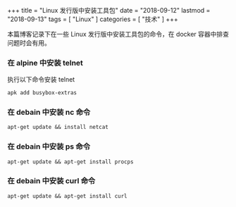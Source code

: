 +++
title = "Linux 发行版中安装工具包"
date = "2018-09-12"
lastmod = "2018-09-13"
tags = [
    "Linux"
]
categories = [
    "技术"
]
+++

本篇博客记录下在一些 Linux 发行版中安装工具包的命令，在 docker 容器中排查问题时会有用。

<!--more-->

### 在 alpine 中安装 telnet
执行以下命令安装 telnet
```markdown
apk add busybox-extras
```

### 在 debain 中安装 nc 命令
```markdown
apt-get update && install netcat
```

### 在 debain 中安装 ps 命令
```markdown
apt-get update && apt-get install procps
```

### 在 debain 中安装 curl 命令
```markdown
apt-get update && apt-get install curl
```
